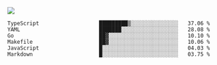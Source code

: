 ![](https://github-profile-summary-cards.vercel.app/api/cards/profile-details?username=igtm&theme=dracula)
<!--START_SECTION:waka-->

```text
TypeScript                   █████████▒░░░░░░░░░░░░░░░   37.06 %
YAML                         ███████░░░░░░░░░░░░░░░░░░   28.08 %
Go                           ██▓░░░░░░░░░░░░░░░░░░░░░░   10.10 %
Makefile                     ██▓░░░░░░░░░░░░░░░░░░░░░░   10.06 %
JavaScript                   █░░░░░░░░░░░░░░░░░░░░░░░░   04.03 %
Markdown                     █░░░░░░░░░░░░░░░░░░░░░░░░   03.75 %
```

<!--END_SECTION:waka-->
